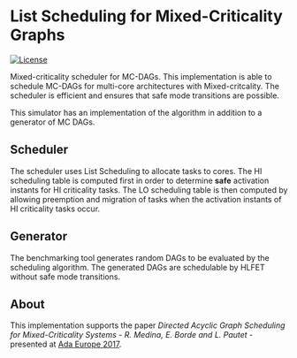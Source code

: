List Scheduling for Mixed-Criticality Graphs
====

[![License](http://img.shields.io/badge/license-APACHE2-blue.svg)](LICENSE)

Mixed-criticality scheduler for MC-DAGs. This implementation is able to schedule MC-DAGs for multi-core architectures with Mixed-critcality. The scheduler is efficient and ensures that safe mode transitions are possible.

This simulator has an implementation of the algorithm in addition to a generator
of MC DAGs.

## Scheduler

The scheduler uses List Scheduling to allocate tasks to cores. The HI scheduling table is computed first in order to determine **safe** activation instants for HI criticality tasks. The LO scheduling table is then computed by allowing preemption and migration of tasks when the activation instants of HI criticality tasks occur.

## Generator

The benchmarking tool generates random DAGs to be evaluated by the scheduling algorithm. The generated DAGs are schedulable by HLFET without safe mode transitions.

## About

This implementation supports the paper *Directed Acyclic Graph Scheduling for Mixed-Criticality Systems - R. Medina, E. Borde and L. Pautet* - presented at [Ada Europe 2017](https://www.auto.tuwien.ac.at/~blieb/AE2017/).
